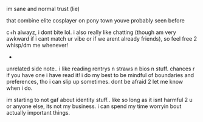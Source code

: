 im sane and normal trust (lie)

that combine elite cosplayer on pony town youve probably seen before

c+h alwayz, i dont bite lol. i also really like chatting (though am very awkward if i cant match ur vibe or if we arent already friends), so feel free 2 whisp/dm me whenever!

-

unrelated side note.. i like reading rentrys n straws n bios n stuff. chances r if you have one i have read it! i do my best to be mindful of boundaries and preferences, tho i can slip up sometimes. dont be afraid 2 let me know when i do.

im starting to not gaf about identity stuff.. like so long as it isnt harmful 2 u or anyone else, its not my business. i can spend my time worryin bout actually important things.
